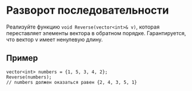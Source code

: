 # Разворот последовательности

Реализуйте функцию `void Reverse(vector<int>& v)`, которая переставляет элементы вектора в обратном порядке.
Гарантируется, что вектор v имеет ненулевую длину.
## Пример
```
vector<int> numbers = {1, 5, 3, 4, 2};
Reverse(numbers);
// numbers должен оказаться равен {2, 4, 3, 5, 1}
```

